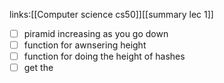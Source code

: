 links:[[Computer science cs50]][[summary lec 1]]

- [ ] piramid increasing as you go down
- [ ] function for awnsering height
- [ ] function for doing the height of hashes
- [ ] get the 